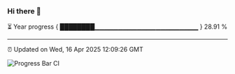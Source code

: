 ### Hi there 👋

⏳ Year progress { ████████▁▁▁▁▁▁▁▁▁▁▁▁▁▁▁▁▁▁▁▁▁▁ } 28.91 %

---

⏰ Updated on Wed, 16 Apr 2025 12:09:26 GMT

![Progress Bar CI](https://github.com/liununu/liununu/workflows/Progress%20Bar%20CI/badge.svg)
